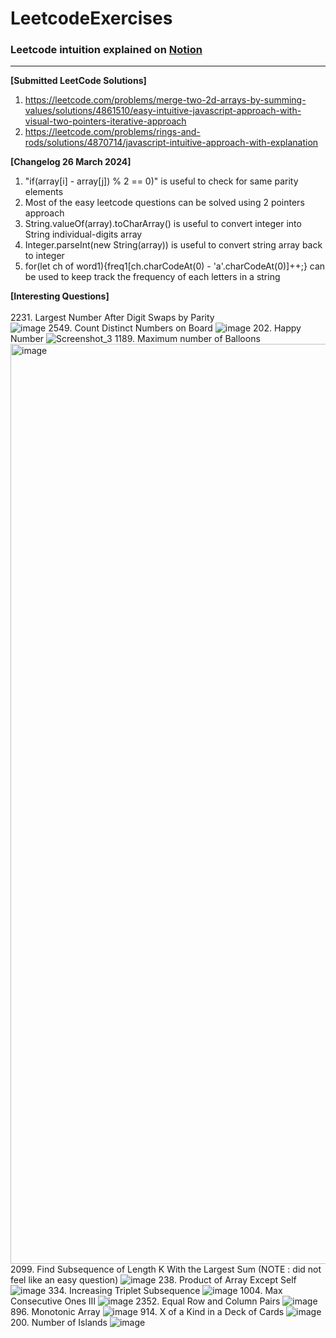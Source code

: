 <h1>LeetcodeExercises</h1>
<h3>
    Leetcode intuition explained on 
    <a href="https://political-metatarsal-f33.notion.site/Leetcode-solutions-7445c2b33493486fa6cb2c3b2add0222">
        Notion
    </a>
</h3>

---

**[Submitted LeetCode Solutions]**<br>
1. https://leetcode.com/problems/merge-two-2d-arrays-by-summing-values/solutions/4861510/easy-intuitive-javascript-approach-with-visual-two-pointers-iterative-approach <br>
2. https://leetcode.com/problems/rings-and-rods/solutions/4870714/javascript-intuitive-approach-with-explanation<br>

**[Changelog 26 March 2024]**
1. "if(array[i] - array[j]) % 2 == 0)" is useful to check for same parity elements
2. Most of the easy leetcode questions can be solved using 2 pointers approach
3. String.valueOf(array).toCharArray() is useful to convert integer into String individual-digits array
4. Integer.parseInt(new String(array)) is useful to convert string array back to integer
5. for(let ch of word1){freq1[ch.charCodeAt(0) - 'a'.charCodeAt(0)]++;} can be used to keep track the frequency of each letters in a string
   
**[Interesting Questions]**<br><br>
2231. Largest Number After Digit Swaps by Parity<br>
![image](https://github.com/Jaysenso/LeetcodeExercises/assets/105051750/d31b9728-ba55-4772-94d0-d56930adb579)
2549. Count Distinct Numbers on Board
![image](https://github.com/Jaysenso/LeetcodeExercises/assets/105051750/c1056a78-50d6-45ae-a080-28a604a52191)
202. Happy Number
![Screenshot_3](https://github.com/Jaysenso/LeetcodeExercises/assets/105051750/48a9c858-2e2e-485d-941e-7cdea9375783)
1189. Maximum number of Balloons
<img width="1472" alt="image" src="https://github.com/Jaysenso/LeetcodeExercises/assets/105051750/d3ea5615-19fe-4d94-a262-6caaaddda4ec">
2099. Find Subsequence of Length K With the Largest Sum (NOTE : did not feel like an easy question)
![image](https://github.com/Jaysenso/LeetcodeExercises/assets/105051750/8a544473-93a2-431d-9042-7c8775c0c659)
238. Product of Array Except Self
![image](https://github.com/Jaysenso/LeetcodeExercises/assets/105051750/2a3ccb51-18b0-4ee9-9f11-638b0a3c1a0d)
334. Increasing Triplet Subsequence
![image](https://github.com/Jaysenso/LeetcodeExercises/assets/105051750/3ffe5478-2a7b-460f-bc61-212958195d18)
1004. Max Consecutive Ones III
![image](https://github.com/Jaysenso/LeetcodeExercises/assets/105051750/b59fd2c2-5433-458e-80f0-f3cd33297033)
2352. Equal Row and Column Pairs
![image](https://github.com/Jaysenso/LeetcodeExercises/assets/105051750/c55925e2-ecb3-426e-a97c-a90ba9353b12)
896. Monotonic Array
![image](https://github.com/Jaysenso/LeetcodeExercises/assets/105051750/9f9181f3-8b1d-4407-9aeb-a318a0346a7c)
914. X of a Kind in a Deck of Cards
![image](https://github.com/Jaysenso/LeetcodeExercises/assets/105051750/0de42a5b-0d42-4cd1-902d-8d08eea5fb07)
200. Number of Islands
![image](https://github.com/Jaysenso/LeetcodeExercises/assets/105051750/e8b5c48b-4664-4680-8c64-34e71b77eda5)


